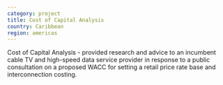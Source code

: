 ```yaml
---
category: project
title: Cost of Capital Analysis
country: Caribbean
region: americas
---
```

Cost of Capital Analysis - provided research and advice to an incumbent cable TV and high-speed data service provider in response to a public consultation on a proposed WACC for setting a retail price rate base and interconnection costing.